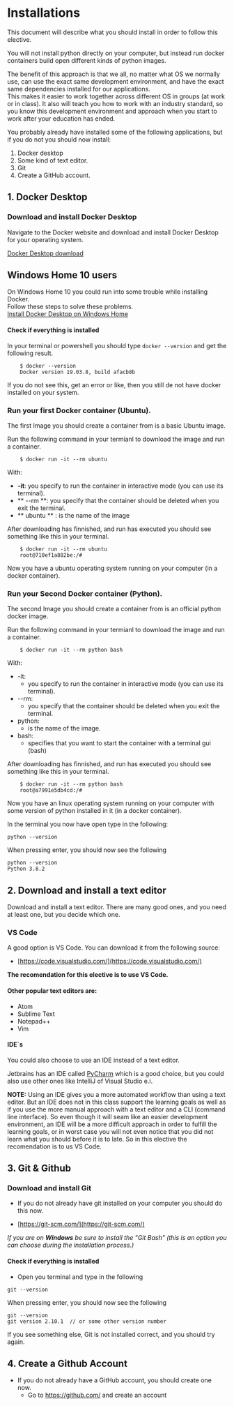 # Installations
This document will describe what you should install in order to follow this elective.   

You will not install python directly on your computer, but instead run docker containers build open different kinds of python images.    

The benefit of this approach is that we all, no matter what OS we normally use, can use the exact same development environment, and have the exact  same dependencies installed for our applications.  
This makes it easier to work together across different OS in groups (at work or in class). It also will teach you how to work with an industry standard, so you know this development environment and approach when you start to work after your education has ended.  




You probably already have installed some of the following applications, but if you do not you should now install:

1. Docker desktop 
2. Some kind of text editor.
3. Git 
4. Create a GitHub account.

## 1. Docker Desktop
### Download and install Docker Desktop

Navigate to the Docker website and download and install Docker Desktop for your operating system.   

[Docker Desktop download](https://www.docker.com/products/docker-desktop)    

## Windows Home 10 users
On Windows Home 10 you could run into some trouble while installing Docker.     
Follow these steps to solve these problems.     
[Install Docker Desktop on Windows Home](https://docs.docker.com/docker-for-windows/install-windows-home/)

#### Check if everything is installed
In your terminal or powershell you should type ``` docker --version ``` and get the following result.

````
	$ docker --version
	Docker version 19.03.8, build afacb8b

````
If you do not see this, get an error or like, then you still de not have docker installed on your system.

### Run your first Docker container (Ubuntu). 

The first Image you should create a container from is a basic Ubuntu image.    

Run the following command in your termianl to download the image and run a container.


````
	$ docker run -it --rm ubuntu
````
With:   

* <b>-it</b>: you specify to run the container in interactive mode (you can use its terminal).
* ** --rm **: you specify that the container should be deleted when you exit the terminal.
* ** ubuntu ** : is the name of the image
 
After downloading has finnished, and run has executed you should see something like this in your terminal.

````
	$ docker run -it --rm ubuntu
	root@710ef1a882be:/#
````

Now you have a ubuntu operating system running on your computer (in a docker container).


### Run your Second Docker container (Python). 

The second Image you should create a container from is an official python docker image.    

Run the following command in your termianl to download the image and run a container.


````
	$ docker run -it --rm python bash
````

With:   

* -it:  
	* you specify to run the container in interactive mode (you can use its terminal).
* --rm: 
	* you specify that the container should be deleted when you exit the terminal.
* python: 
	* is the name of the image.
* bash: 
	* specifies that you want to start the container with a terminal gui (bash) 

After downloading has finnished, and run has executed you should see something like this in your terminal.

````
	$ docker run -it --rm python bash
	root@a7991e5db4cd:/#
````

Now you have an linux operating system running on your computer with some version of python installed in it (in a docker container).   

In the terminal you now have open type in the following:    

````
python --version
````

When pressing enter, you should now see the following

````
python --version
Python 3.8.2
````

## 2. Download and install a text editor
Download and install a text editor. There are many good ones, and you need at least one, but you decide which one.   

### VS Code
A good option is VS Code. You can download it from the following source: 

* [https://code.visualstudio.com/](https://code.visualstudio.com/)

**The recomendation for this elective is to use VS Code.**

#### Other popular text editors are:
* Atom
* Sublime Text
* Notepad++
* Vim

#### IDE´s
You could also choose to use an IDE instead of a text editor. 

Jetbrains has an IDE called [PyCharm](https://www.jetbrains.com/pycharm/) which is a good choice, but you could also use other ones like IntelliJ of Visual Studio e.i. 

**NOTE:**  Using an IDE gives you a more automated workflow than using a text editor. But an IDE does not in this class support the learning goals as well as if you use the more manual approach with a text editor and a CLI (command line interface). So even though it will seam like an easier development environment, an IDE will be a more difficult approach in order to fulfill the learning goals, or in worst case you will not even notice that you did not learn what you should before it is to late. So in this elective the recomendation is to us VS Code.  


## 3. Git & Github
### Download and install Git
* If you do not already have git installed on your computer you should do this now. 

* [https://git-scm.com/](https://git-scm.com/) 

_If you are on **Windows** be sure to install the "Git Bash" (this is an option you can choose during the installation process.)_

#### Check if everything is installed
* Open you terminal and type in the following

````
git --version
````
When pressing enter, you should now see the following

````
git --version
git version 2.10.1  // or some other version number
````

If you see something else, Git is not installed correct, and you should try again.


## 4. Create a Github Account
* If you do not already have a GitHub account, you should create one now. 
    * Go to https://github.com/ and create an account 



